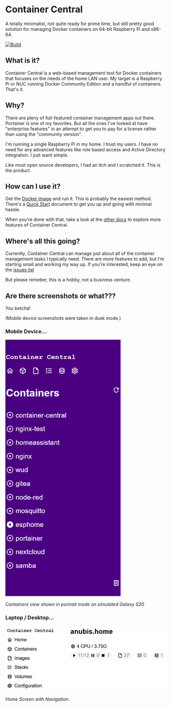 # Container Central
A totally minimalist, not quite ready for prime time, but still pretty good solution for managing Docker containers on 64-bit Raspberry Pi and x86-64.

[![Build](https://github.com/DavesCodeMusings/container-central/actions/workflows/docker-image.yml/badge.svg?branch=main)](https://github.com/DavesCodeMusings/container-central/actions/workflows/docker-image.yml)

## What is it?
Container Central is a web-based management tool for Docker containers that focuses on the needs of the home LAN user. My target is a Raspberry Pi or NUC running Docker Community Edition and a handful of containers. That's it.

## Why?
There are pleny of full-featured container management apps out there. Portainer is one of my favorites. But all the ones I've looked at have "enterprise features" in an attempt to get you to pay for a license rather than using the "community version".

I'm running a single Raspberry Pi in my home. I trust my users. I have no need for any advanced features like role based access and Active Directory integration. I just want simple.

Like most open source developers, I had an itch and I scratched it. This is the product.

## How can I use it?
Get the [Docker image](https://hub.docker.com/r/davescodemusings/container-central) and run it. This is probably the easiest method. There's a [Quick Start](docs/QuickStart.md) document to get you up and going with minimal hassle.

When you're done with that, take a look at the [other docs](docs/) to explore more features of Container Central.

## Where's all this going?
Currently, Container Central can manage just about all of the container management tasks I typically need. There are more features to add, but I'm starting small and working my way up. If you're interested, keep an eye on the [issues list](https://github.com/DavesCodeMusings/container-central/issues)

But please remeber, this is a hobby, not a business venture.

## Are there screenshots or what???
You betcha!

(Mobile device screenshots were taken in dusk mode.)

### Mobile Device...

![image](https://github.com/DavesCodeMusings/container-central/blob/main/docs/screenshots/containers-mobile-dark.png)

_Containers view shown in portrait mode on simulated Galaxy S20_

### Laptop / Desktop...

![image](https://github.com/DavesCodeMusings/container-central/blob/main/docs/screenshots/home.png)

_Home Screen with Navigation._

